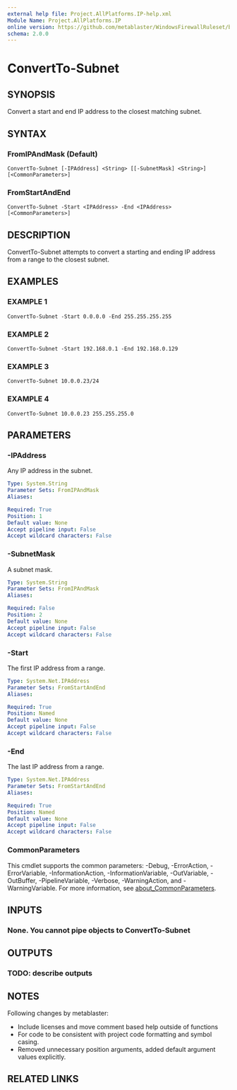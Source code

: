 ```yaml
---
external help file: Project.AllPlatforms.IP-help.xml
Module Name: Project.AllPlatforms.IP
online version: https://github.com/metablaster/WindowsFirewallRuleset/blob/develop/Modules/Project.AllPlatforms.IP/Help/en-US/ConvertTo-Subnet.md
schema: 2.0.0
---
```


# ConvertTo-Subnet

## SYNOPSIS
Convert a start and end IP address to the closest matching subnet.

## SYNTAX

### FromIPAndMask (Default)
```
ConvertTo-Subnet [-IPAddress] <String> [[-SubnetMask] <String>] [<CommonParameters>]
```

### FromStartAndEnd
```
ConvertTo-Subnet -Start <IPAddress> -End <IPAddress> [<CommonParameters>]
```

## DESCRIPTION
ConvertTo-Subnet attempts to convert a starting and ending IP address from a range to the closest subnet.

## EXAMPLES

### EXAMPLE 1
```
ConvertTo-Subnet -Start 0.0.0.0 -End 255.255.255.255
```

### EXAMPLE 2
```
ConvertTo-Subnet -Start 192.168.0.1 -End 192.168.0.129
```

### EXAMPLE 3
```
ConvertTo-Subnet 10.0.0.23/24
```

### EXAMPLE 4
```
ConvertTo-Subnet 10.0.0.23 255.255.255.0
```

## PARAMETERS

### -IPAddress
Any IP address in the subnet.

```yaml
Type: System.String
Parameter Sets: FromIPAndMask
Aliases:

Required: True
Position: 1
Default value: None
Accept pipeline input: False
Accept wildcard characters: False
```

### -SubnetMask
A subnet mask.

```yaml
Type: System.String
Parameter Sets: FromIPAndMask
Aliases:

Required: False
Position: 2
Default value: None
Accept pipeline input: False
Accept wildcard characters: False
```

### -Start
The first IP address from a range.

```yaml
Type: System.Net.IPAddress
Parameter Sets: FromStartAndEnd
Aliases:

Required: True
Position: Named
Default value: None
Accept pipeline input: False
Accept wildcard characters: False
```

### -End
The last IP address from a range.

```yaml
Type: System.Net.IPAddress
Parameter Sets: FromStartAndEnd
Aliases:

Required: True
Position: Named
Default value: None
Accept pipeline input: False
Accept wildcard characters: False
```

### CommonParameters
This cmdlet supports the common parameters: -Debug, -ErrorAction, -ErrorVariable, -InformationAction, -InformationVariable, -OutVariable, -OutBuffer, -PipelineVariable, -Verbose, -WarningAction, and -WarningVariable. For more information, see [about_CommonParameters](http://go.microsoft.com/fwlink/?LinkID=113216).

## INPUTS

### None. You cannot pipe objects to ConvertTo-Subnet
## OUTPUTS

### TODO: describe outputs
## NOTES
Following changes by metablaster:
- Include licenses and move comment based help outside of functions
- For code to be consistent with project code formatting and symbol casing.
- Removed unnecessary position arguments, added default argument values explicitly.

## RELATED LINKS

